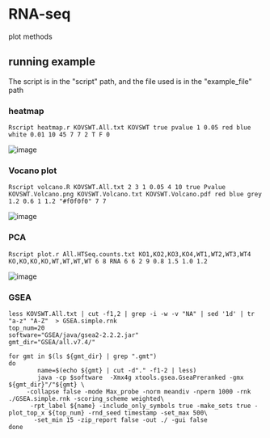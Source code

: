 # RNA-seq
plot methods

## running example
The script is in the "script" path, and the file used is in the "example_file" path
### heatmap
`Rscript heatmap.r KOVSWT.All.txt KOVSWT true pvalue 1 0.05 red blue white 0.01 10 45 7 7 2 T F 0`

![image](https://user-images.githubusercontent.com/26337757/206697924-fe12ccd1-13e4-4eac-b25c-abd83e8fdbec.png)


### Vocano plot
`Rscript volcano.R KOVSWT.All.txt 2 3 1 0.05 4 10 true Pvalue KOVSWT.Volcano.png KOVSWT.Volcano.txt KOVSWT.Volcano.pdf red blue grey 1.2 0.6 1 1.2 "#f0f0f0" 7 7`

![image](https://user-images.githubusercontent.com/26337757/206698301-ff76135f-a049-4a1a-b3f2-75e68172e3a6.png)



### PCA
`Rscript plot.r All.HTSeq.counts.txt KO1,KO2,KO3,KO4,WT1,WT2,WT3,WT4 KO,KO,KO,KO,WT,WT,WT,WT 6 8 RNA 6 6 2 9 0.8 1.5 1.0 1.2`

![image](https://user-images.githubusercontent.com/26337757/206698061-30018571-b22e-433e-8f63-380e1ea9408e.png)


### GSEA
```
less KOVSWT.All.txt | cut -f1,2 | grep -i -w -v "NA" | sed '1d' | tr "a-z" "A-Z"  > GSEA.simple.rnk
top_num=20
software="GSEA/java/gsea2-2.2.2.jar"
gmt_dir="GSEA/all.v7.4/"

for gmt in $(ls ${gmt_dir} | grep ".gmt")
do
        name=$(echo ${gmt} | cut -d"." -f1-2 | less)
        java -cp $software  -Xmx4g xtools.gsea.GseaPreranked -gmx ${gmt_dir}"/"${gmt} \
     -collapse false -mode Max_probe -norm meandiv -nperm 1000 -rnk ./GSEA.simple.rnk -scoring_scheme weighted\
      -rpt_label ${name} -include_only_symbols true -make_sets true -plot_top_x ${top_num} -rnd_seed timestamp -set_max 500\
       -set_min 15 -zip_report false -out ./ -gui false
done
```
